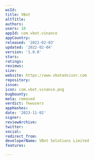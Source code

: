```yaml
---
wsId: 
title: VBot
altTitle: 
authors: 
users: 10
appId: com.vbot.vinance
appCountry: 
released: '2022-02-03'
updated: '2022-02-04'
version: '1.0.0'
stars: 
ratings: 
reviews: 
size: 
website: https://www.vbotadvisor.com
repository: 
issue: 
icon: com.vbot.vinance.png
bugbounty: 
meta: removed
verdict: fewusers
appHashes: 
date: '2023-11-02'
signer: 
reviewArchive: 
twitter: 
social: 
redirect_from: 
developerName: VBot Solutions Limited
features: 

---
```


